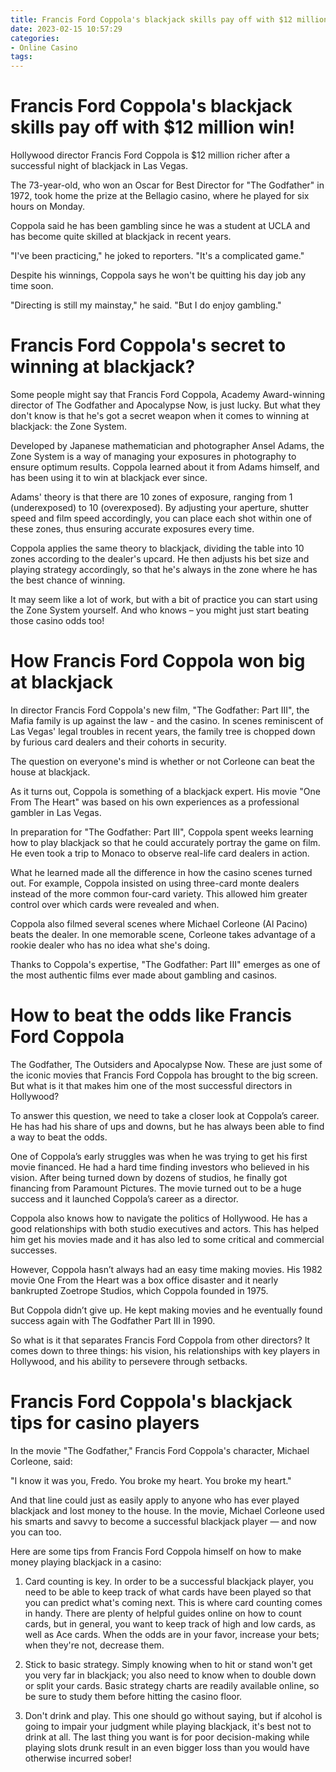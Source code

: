 ```yaml
---
title: Francis Ford Coppola's blackjack skills pay off with $12 million win!
date: 2023-02-15 10:57:29
categories:
- Online Casino
tags:
---
```



#  Francis Ford Coppola's blackjack skills pay off with $12 million win!

Hollywood director Francis Ford Coppola is $12 million richer after a successful night of blackjack in Las Vegas.

The 73-year-old, who won an Oscar for Best Director for "The Godfather" in 1972, took home the prize at the Bellagio casino, where he played for six hours on Monday.

Coppola said he has been gambling since he was a student at UCLA and has become quite skilled at blackjack in recent years.

"I've been practicing," he joked to reporters. "It's a complicated game."

Despite his winnings, Coppola says he won't be quitting his day job any time soon.

"Directing is still my mainstay," he said. "But I do enjoy gambling."

#  Francis Ford Coppola's secret to winning at blackjack?

Some people might say that Francis Ford Coppola, Academy Award-winning director of The Godfather and Apocalypse Now, is just lucky. But what they don't know is that he's got a secret weapon when it comes to winning at blackjack: the Zone System.

Developed by Japanese mathematician and photographer Ansel Adams, the Zone System is a way of managing your exposures in photography to ensure optimum results. Coppola learned about it from Adams himself, and has been using it to win at blackjack ever since.

Adams' theory is that there are 10 zones of exposure, ranging from 1 (underexposed) to 10 (overexposed). By adjusting your aperture, shutter speed and film speed accordingly, you can place each shot within one of these zones, thus ensuring accurate exposures every time.

Coppola applies the same theory to blackjack, dividing the table into 10 zones according to the dealer's upcard. He then adjusts his bet size and playing strategy accordingly, so that he's always in the zone where he has the best chance of winning.

It may seem like a lot of work, but with a bit of practice you can start using the Zone System yourself. And who knows – you might just start beating those casino odds too!

#  How Francis Ford Coppola won big at blackjack

In director Francis Ford Coppola's new film, "The Godfather: Part III", the Mafia family is up against the law - and the casino. In scenes reminiscent of Las Vegas' legal troubles in recent years, the family tree is chopped down by furious card dealers and their cohorts in security.

The question on everyone's mind is whether or not Corleone can beat the house at blackjack.

As it turns out, Coppola is something of a blackjack expert. His movie "One From The Heart" was based on his own experiences as a professional gambler in Las Vegas.

In preparation for "The Godfather: Part III", Coppola spent weeks learning how to play blackjack so that he could accurately portray the game on film. He even took a trip to Monaco to observe real-life card dealers in action.

What he learned made all the difference in how the casino scenes turned out. For example, Coppola insisted on using three-card monte dealers instead of the more common four-card variety. This allowed him greater control over which cards were revealed and when.

Coppola also filmed several scenes where Michael Corleone (Al Pacino) beats the dealer. In one memorable scene, Corleone takes advantage of a rookie dealer who has no idea what she's doing.

Thanks to Coppola's expertise, "The Godfather: Part III" emerges as one of the most authentic films ever made about gambling and casinos.

#  How to beat the odds like Francis Ford Coppola

The Godfather, The Outsiders and Apocalypse Now. These are just some of the iconic movies that Francis Ford Coppola has brought to the big screen. But what is it that makes him one of the most successful directors in Hollywood?

To answer this question, we need to take a closer look at Coppola’s career. He has had his share of ups and downs, but he has always been able to find a way to beat the odds.

One of Coppola’s early struggles was when he was trying to get his first movie financed. He had a hard time finding investors who believed in his vision. After being turned down by dozens of studios, he finally got financing from Paramount Pictures. The movie turned out to be a huge success and it launched Coppola’s career as a director.

Coppola also knows how to navigate the politics of Hollywood. He has a good relationships with both studio executives and actors. This has helped him get his movies made and it has also led to some critical and commercial successes.

However, Coppola hasn’t always had an easy time making movies. His 1982 movie One From the Heart was a box office disaster and it nearly bankrupted Zoetrope Studios, which Coppola founded in 1975.

But Coppola didn’t give up. He kept making movies and he eventually found success again with The Godfather Part III in 1990.

So what is it that separates Francis Ford Coppola from other directors? It comes down to three things: his vision, his relationships with key players in Hollywood, and his ability to persevere through setbacks.

#  Francis Ford Coppola's blackjack tips for casino players

In the movie "The Godfather," Francis Ford Coppola's character, Michael Corleone, said:

"I know it was you, Fredo. You broke my heart. You broke my heart."

And that line could just as easily apply to anyone who has ever played blackjack and lost money to the house. In the movie, Michael Corleone used his smarts and savvy to become a successful blackjack player — and now you can too.

Here are some tips from Francis Ford Coppola himself on how to make money playing blackjack in a casino:

1. Card counting is key. In order to be a successful blackjack player, you need to be able to keep track of what cards have been played so that you can predict what's coming next. This is where card counting comes in handy. There are plenty of helpful guides online on how to count cards, but in general, you want to keep track of high and low cards, as well as Ace cards. When the odds are in your favor, increase your bets; when they're not, decrease them.

2. Stick to basic strategy. Simply knowing when to hit or stand won't get you very far in blackjack; you also need to know when to double down or split your cards. Basic strategy charts are readily available online, so be sure to study them before hitting the casino floor.

3. Don't drink and play. This one should go without saying, but if alcohol is going to impair your judgment while playing blackjack, it's best not to drink at all. The last thing you want is for poor decision-making while playing slots drunk result in an even bigger loss than you would have otherwise incurred sober!